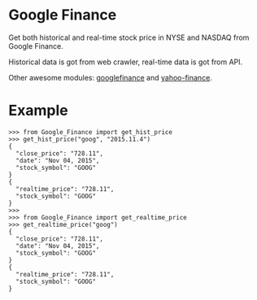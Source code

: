 # Google Finance

Get both historical and real-time stock price in NYSE and NASDAQ from Google Finance.

Historical data is got from web crawler, real-time data is got from API.

Other awesome modules: <a href ='https://github.com/hongtaocai/googlefinance'>googlefinance</a> and <a href ='https://github.com/lukaszbanasiak/yahoo-finance'>yahoo-finance</a>.

# Example

```
>>> from Google_Finance import get_hist_price
>>> get_hist_price("goog", "2015.11.4")
{
  "close_price": "728.11", 
  "date": "Nov 04, 2015", 
  "stock_symbol": "GOOG"
}
{
  "realtime_price": "728.11", 
  "stock_symbol": "GOOG"
}
>>> 
>>> from Google_Finance import get_realtime_price
>>> get_realtime_price("goog")
{
  "close_price": "728.11", 
  "date": "Nov 04, 2015", 
  "stock_symbol": "GOOG"
}
{
  "realtime_price": "728.11", 
  "stock_symbol": "GOOG"
}
```
